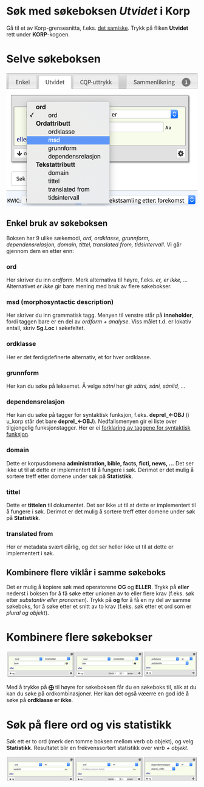 # Søk med søkeboksen *Utvidet* i Korp

Gå til et av Korp-grensesnitta, f.eks. [det samiske](http://gtweb.uit.no/korp/). Trykk på fliken **Utvidet** rett under **KORP**-kogoen.



# Selve søkeboksen

![Alt text](korp-utvidet.png?raw=true "Søkeboksen *Utvidet*")


## Enkel bruk av søkeboksen

Boksen har 9 ulike sækemodi, *ord, ordklasse, grunnform, dependensrelasjon, domain, tittel, translated from, tidsintervall*. Vi går gjennom dem en etter enn:

### ord
Her skriver du inn *ordform*. Merk alternativa til høyre, f.eks. *er, er ikke, ...* Alternativet *er ikke* gir bare mening med bruk av flere søkebokser.

### msd (morphosyntactic description)
Her skriver du inn grammatisk tagg. Menyen til venstre står på **inneholder**, fordi taggen bare er en del av *ordform + analyse*. Viss målet t.d. er lokativ entall, skriv **Sg.Loc** i søkefeltet.

### ordklasse
Her er det ferdigdefinerte alternativ, et for hver ordklasse.

### grunnform
Her kan du søke på leksemet. Å velge *sátni* her gir *sátni, sáni, sániid, ...*

### dependensrelasjon
Her kan du søke på tagger for syntaktisk funksjon, f.eks. **deprel_←OBJ** (i u_korp står det bare **deprel_←OBJ**). Nedfallsmenyen gir ei liste over tilgjengelig funksjonstagger. Her er ei [forklaring av taggene for syntaktisk funksjon](https://giellalt.uit.no/lang/sme/docu-sme-syntaxtags.html).

### domain
Dette er korpusdomena **administration, bible, facts, ficti, news, ...** Det ser ikke ut til at dette er implementert til å fungere i søk. Derimot er det mulig å sortere treff etter domene under søk på **Statistikk**.

### tittel
Dette er **tittelen** til dokumentet. Det ser ikke ut til at dette er implementert til å fungere i søk. Derimot er det mulig å sortere treff etter domene under søk på **Statistikk**.

### translated from
Her er metadata svært dårlig, og det ser heller ikke ut til at dette er implementert i søk.

## Kombinere flere viklår i samme søkeboks

Det er mulig å kopiere søk med operatorene **OG** og **ELLER**. Trykk på **eller** nederst i boksen for å få søke etter unionen av to eller flere krav (f.eks. søk etter *substantiv eller pronomen*). Trykk på **og** for å få en ny del av samme søkeboks, for å søke etter et snitt av to krav (f.eks. søk etter et ord som er *plural og objekt*).

# Kombinere flere søkebokser

![Alt text](korp-treboksar.png?raw=true "Kombinasjon av fleire boksar")


Med å trykke på **⨁** til høyre for søkeboksen får du en søkeboks til, slik at du kan du søke på ordkombinasjoner. Her kan det også væerre en god idé å søke på **ordklasse er ikke**.

# Søk på flere ord og vis statistikk

Søk ett er to ord (merk den tomme boksen mellom verb ob objekt), og velg **Statistikk**. Resultatet blir en frekvenssortert statistikk over *verb + objekt*.

![Alt text](korp-treboks-obj.png?raw=true "Uspesifisert ord mellom verbet og objektet")
